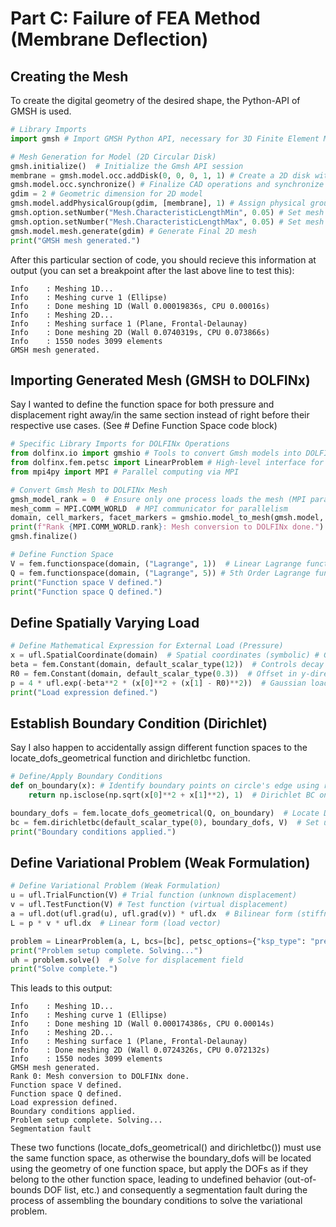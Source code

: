 # Part C: Failure of FEA Method (Membrane Deflection)

## Creating the Mesh
To create the digital geometry of the desired shape, the Python-API of GMSH is used. 

``` python
# Library Imports
import gmsh # Import GMSH Python API, necessary for 3D Finite Element Mesh generation for loading into DOLFINx

# Mesh Generation for Model (2D Circular Disk)
gmsh.initialize()  # Initialize the Gmsh API session
membrane = gmsh.model.occ.addDisk(0, 0, 0, 1, 1) # Create a 2D disk with radius 1 centered at origin
gmsh.model.occ.synchronize() # Finalize CAD operations and synchronize the model
gdim = 2 # Geometric dimension for 2D model
gmsh.model.addPhysicalGroup(gdim, [membrane], 1) # Assign physical group for FEM tagging
gmsh.option.setNumber("Mesh.CharacteristicLengthMin", 0.05) # Set mesh resolution (min)
gmsh.option.setNumber("Mesh.CharacteristicLengthMax", 0.05) # Set mesh resolution (max)
gmsh.model.mesh.generate(gdim) # Generate Final 2D mesh
print("GMSH mesh generated.")
```

After this particular section of code, you should recieve this information at output (you can set a breakpoint after the last above line to test this):
```
Info    : Meshing 1D...
Info    : Meshing curve 1 (Ellipse)
Info    : Done meshing 1D (Wall 0.00019836s, CPU 0.00016s)
Info    : Meshing 2D...
Info    : Meshing surface 1 (Plane, Frontal-Delaunay)
Info    : Done meshing 2D (Wall 0.0740319s, CPU 0.073866s)
Info    : 1550 nodes 3099 elements
GMSH mesh generated.
```

## Importing Generated Mesh (GMSH to DOLFINx)

Say I wanted to define the function space for both pressure and displacement right away/in the same section instead of right before their respective use cases. (See # Define Function Space code block)

```python
# Specific Library Imports for DOLFINx Operations
from dolfinx.io import gmshio # Tools to convert Gmsh models into DOLFINx mesh structures
from dolfinx.fem.petsc import LinearProblem # High-level interface for linear variational problems
from mpi4py import MPI # Parallel computing via MPI

# Convert Gmsh Mesh to DOLFINx Mesh
gmsh_model_rank = 0  # Ensure only one process loads the mesh (MPI parallelism)
mesh_comm = MPI.COMM_WORLD  # MPI communicator for parallelism
domain, cell_markers, facet_markers = gmshio.model_to_mesh(gmsh.model, mesh_comm, gmsh_model_rank, gdim=gdim)
print(f"Rank {MPI.COMM_WORLD.rank}: Mesh conversion to DOLFINx done.")
gmsh.finalize()

# Define Function Space
V = fem.functionspace(domain, ("Lagrange", 1))  # Linear Lagrange function space (scalar field) for displacement
Q = fem.functionspace(domain, ("Lagrange", 5)) # 5th Order Lagrange function space for pressure
print("Function space V defined.")
print("Function space Q defined.")
```

## Define Spatially Varying Load

``` python
# Define Mathematical Expression for External Load (Pressure)
x = ufl.SpatialCoordinate(domain)  # Spatial coordinates (symbolic) # Get symbolic spatial coordinate x = (x[0], x[1])
beta = fem.Constant(domain, default_scalar_type(12))  # Controls decay of load
R0 = fem.Constant(domain, default_scalar_type(0.3))  # Offset in y-direction
p = 4 * ufl.exp(-beta**2 * (x[0]**2 + (x[1] - R0)**2))  # Gaussian load centered at y = R0
print("Load expression defined.")
```

## Establish Boundary Condition (Dirichlet)

Say I also happen to accidentally assign different function spaces to the locate_dofs_geometrical function and dirichletbc function.

```python
# Define/Apply Boundary Conditions
def on_boundary(x): # Identify boundary points on circle's edge using radius check
    return np.isclose(np.sqrt(x[0]**2 + x[1]**2), 1)  # Dirichlet BC on the circle

boundary_dofs = fem.locate_dofs_geometrical(Q, on_boundary)  # Locate DOFs on boundary (hint: this is the erroneous line)
bc = fem.dirichletbc(default_scalar_type(0), boundary_dofs, V)  # Set u = 0 on boundary (clamped)
print("Boundary conditions applied.")
```

## Define Variational Problem (Weak Formulation)

```python
# Define Variational Problem (Weak Formulation)
u = ufl.TrialFunction(V) # Trial function (unknown displacement)
v = ufl.TestFunction(V) # Test function (virtual displacement)
a = ufl.dot(ufl.grad(u), ufl.grad(v)) * ufl.dx  # Bilinear form (stiffness matrix)
L = p * v * ufl.dx  # Linear form (load vector)

problem = LinearProblem(a, L, bcs=[bc], petsc_options={"ksp_type": "preonly", "pc_type": "lu"})  # Solver setup, where ksp_type is for direct solver and pc_type is for LU decomposition
print("Problem setup complete. Solving...")
uh = problem.solve()  # Solve for displacement field
print("Solve complete.")
```

This leads to this output:

```
Info    : Meshing 1D...
Info    : Meshing curve 1 (Ellipse)
Info    : Done meshing 1D (Wall 0.000174386s, CPU 0.00014s)
Info    : Meshing 2D...
Info    : Meshing surface 1 (Plane, Frontal-Delaunay)
Info    : Done meshing 2D (Wall 0.0724326s, CPU 0.072132s)
Info    : 1550 nodes 3099 elements
GMSH mesh generated.
Rank 0: Mesh conversion to DOLFINx done.
Function space V defined.
Function space Q defined.
Load expression defined.
Boundary conditions applied.
Problem setup complete. Solving...
Segmentation fault
```

These two functions (locate_dofs_geometrical() and dirichletbc()) must use the same function space, as otherwise the boundary_dofs will be located using the geometry of one function space, but apply the DOFs as if they belong to the other function space, leading to undefined behavior (out-of-bounds DOF list, etc.) and consequently a segmentation fault during the process of assembling the boundary conditions to solve the variational problem. 

